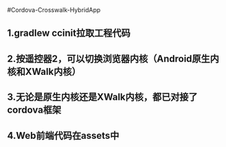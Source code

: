 #Cordova-Crosswalk-HybridApp
## 1.gradlew ccinit拉取工程代码
## 2.按遥控器2，可以切换浏览器内核（Android原生内核和XWalk内核）
## 3.无论是原生内核还是XWalk内核，都已对接了cordova框架
## 4.Web前端代码在assets中
